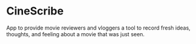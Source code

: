 # CineScribe
App to provide movie reviewers and vloggers a tool to record fresh ideas, thoughts, and feeling about a movie that was just seen.
